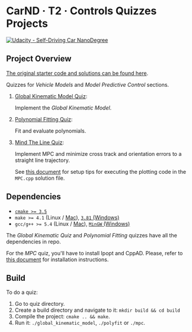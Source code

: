 CarND · T2 · Controls Quizzes Projects
======================================

[![Udacity - Self-Driving Car NanoDegree](https://s3.amazonaws.com/udacity-sdc/github/shield-carnd.svg)](http://www.udacity.com/drive)


Project Overview
----------------

[The original starter code and solutions can be found here](https://github.com/udacity/CarND-MPC-Quizzes).

Quizzes for *Vehicle Models* and *Model Predictive Control* sections.

1. [Global Kinematic Model Quiz](./001-Global-Kinematic-Model):
   
   Implement the *Global Kinematic Model*.
   
2. [Polynomial Fitting Quiz](./002-Polyfit):

   Fit and evaluate polynomials.

3. [Mind The Line Quiz](./003-MPC):

   Implement MPC and minimize cross track and orientation errors to a straight line trajectory.
   
   See [this document](https://github.com/udacity/CarND-MPC-Quizzes/blob/master/install_Ipopt_CppAD.md) for setup tips for executing the plotting code in the ```MPC.cpp``` solution file.


Dependencies
------------

- [`cmake >= 3.5`](https://cmake.org/install/)
- `make >= 4.1` (Linux / [Mac](https://developer.apple.com/xcode/features/)), [`3.81` (Windows)](http://gnuwin32.sourceforge.net/packages/make.htm)
- `gcc/g++ >= 5.4` (Linux / [Mac](https://developer.apple.com/xcode/features/)), [`MinGW` (Windows)](http://www.mingw.org/)

The *Global Kinematic Quiz* and *Polynomial Fitting* quizzes have all the dependencies in repo.

For the *MPC* quiz, you'll have to install Ipopt and CppAD. Please, refer to [this document](https://github.com/udacity/CarND-MPC-Quizzes/blob/master/install_Ipopt_CppAD.md) for installation instructions.


Build
-----

To do a quiz:

1. Go to quiz directory.
2. Create a build directory and navigate to it: `mkdir build && cd build`
3. Compile the project: `cmake .. && make`.
4. Run it: `./global_kinematic_model`, `./polyfit` or `./mpc`.
